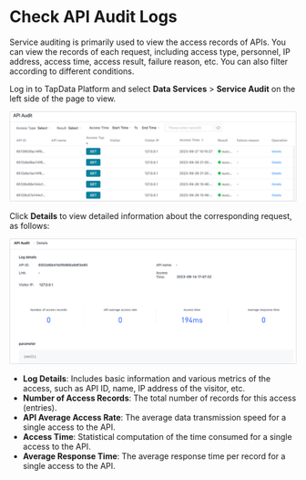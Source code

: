 # Check API Audit Logs


Service auditing is primarily used to view the access records of APIs. You can view the records of each request, including access type, personnel, IP address, access time, access result, failure reason, etc. You can also filter according to different conditions.

Log in to TapData Platform and select **Data Services** > **Service Audit** on the left side of the page to view.

![](../images/audit_api_1.png)

Click **Details** to view detailed information about the corresponding request, as follows:

![](../images/audit_api_2.png)

- **Log Details**: Includes basic information and various metrics of the access, such as API ID, name, IP address of the visitor, etc.
- **Number of Access Records**: The total number of records for this access (entries).
- **API Average Access Rate**: The average data transmission speed for a single access to the API.
- **Access Time**: Statistical computation of the time consumed for a single access to the API.
- **Average Response Time**: The average response time per record for a single access to the API.